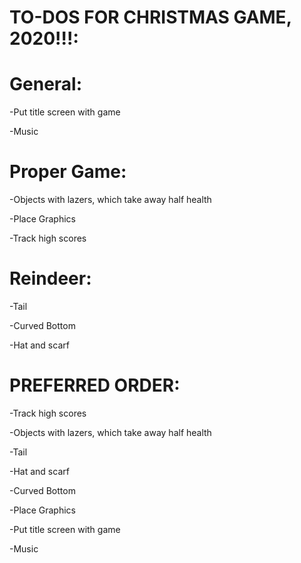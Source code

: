 # TO-DOS FOR CHRISTMAS GAME, 2020!!!:
# General:
  -Put title screen with game
  
  
  -Music


# Proper Game:
  -Objects with lazers, which take away half health
  
  -Place Graphics
  
  -Track high scores
  

# Reindeer:
  -Tail
  
  -Curved Bottom
  
  -Hat and scarf





# PREFERRED ORDER:
  -Track high scores

  -Objects with lazers, which take away half health
  
  -Tail
  
  -Hat and scarf
  
  -Curved Bottom
  
  -Place Graphics

  -Put title screen with game
  
  -Music
  
